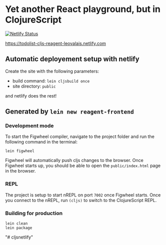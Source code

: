 # Yet another React playground, but in ClojureScript 
[![Netlify Status](https://api.netlify.com/api/v1/badges/bdd7eb11-42ac-45fa-947c-96af3958636e/deploy-status)](https://app.netlify.com/sites/todolist-cljs-reagent-leovalais/deploys)

https://todolist-cljs-reagent-leovalais.netlify.com

## Automatic deployement setup with netlify
Create the site with the following parameters:

- build command: `lein cljsbuild once`
- site directory: `public`

and netlify does the rest!

## Generated by `lein new reagent-frontend`

### Development mode
To start the Figwheel compiler, navigate to the project folder and run the following command in the terminal:

```
lein figwheel
```

Figwheel will automatically push cljs changes to the browser.
Once Figwheel starts up, you should be able to open the `public/index.html` page in the browser.

### REPL

The project is setup to start nREPL on port `7002` once Figwheel starts.
Once you connect to the nREPL, run `(cljs)` to switch to the ClojureScript REPL.

### Building for production

```
lein clean
lein package
```
"# cljsnetlify" 
